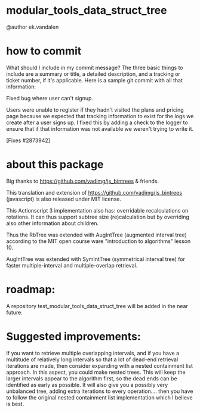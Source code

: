 modular_tools_data_struct_tree
==============================

@author ek.vandalen

how to commit
=============

What should I include in my commit message?
The three basic things to include are a summary or title, 
a detailed description, and a tracking or ticket number, 
if it's applicable. Here is a sample git commit with all 
that information:

Fixed bug where user can't signup.

Users were unable to register if they hadn't visited the plans
and pricing page because we expected that tracking
information to exist for the logs we create after a user
signs up.  I fixed this by adding a check to the logger
to ensure that if that information was not available
we weren't trying to write it.

[Fixes #2873942]

about this package
==================

Big thanks to https://github.com/vadimg/js_bintrees & friends.

This translation and extension of https://github.com/vadimg/js_bintrees (javascript) is also released under MIT license.

This Actionscript 3 implementation also has: overridable recalculations on rotations. It can thus support subtree size (re)calculation but by overriding also other information about children.

Thus the RbTree was extended with AugIntTree (augmented interval tree) according to the MIT open course ware "introduction to algorithms" lesson 10.

AugIntTree was extended with SymIntTree (symmetrical interval tree) for faster multiple-interval and multiple-overlap retrieval.

roadmap:
========

A repository test_modular_tools_data_struct_tree will be added in the near future.

Suggested improvements:
=======================

If you want to retrieve multiple overlapping intervals, and if you have a multitude of relatively long intervals so that a lot of dead-end retrieval iterations are made, then consider expanding with a nested containment list approach. In this aspect, you could make nested trees. This will keep the larger intervals appear to the algorithm first, so the dead ends can be identified as early as possible. It will also give you a possibly very unbalanced tree, adding extra iterations to every operation.... then you have to follow the original nested containment list implementation which I believe is best.
